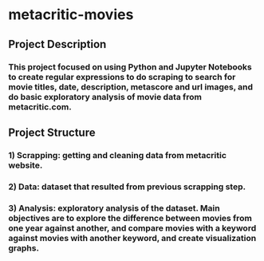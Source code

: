 # metacritic-movies

## Project Description
### This project focused on using Python and Jupyter Notebooks to create regular expressions to do scraping to search for movie titles, date, description, metascore and url images, and do basic exploratory analysis of movie data from metacritic.com.

## Project Structure
### 1) Scrapping: getting and cleaning data from metacritic website.
### 2) Data: dataset that resulted from previous scrapping step.
### 3) Analysis: exploratory analysis of the dataset.  Main objectives are to explore the difference between movies from one year against another, and compare movies with a keyword against movies with another keyword, and create visualization graphs.
